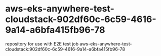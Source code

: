 # aws-eks-anywhere-test-cloudstack-902df60c-6c59-4616-9a14-a6bfa415fb96-78
repository for use with E2E test job aws-eks-anywhere-test-cloudstack:902df60c-6c59-4616-9a14-a6bfa415fb96-78
